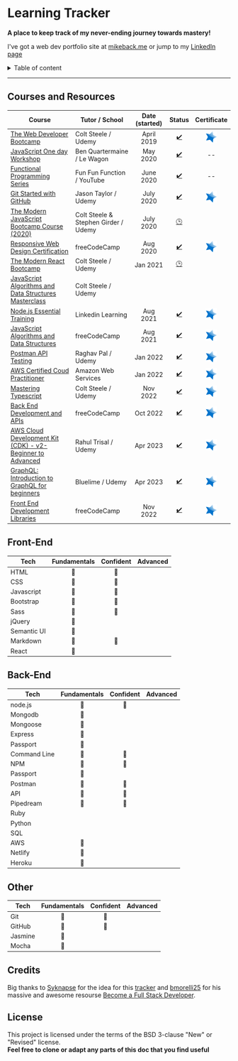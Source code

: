 # Learning Tracker
**A place to keep track of my never-ending journey towards mastery!**

I've got a web dev portfolio site at [mikeback.me](https://www.mikeback.me) or jump to my [LinkedIn page](https://www.linkedin.com/in/mikeback "linkedin.com/in/mikeback")

<details>
<summary>Table of content</summary>

## Table of Content
- [Courses Taken](https://github.com/MakeItBack/Learning-Tracker/blob/master/README.md#courses-and-resources)
- [Front-End Skills](https://github.com/MakeItBack/Learning-Tracker/blob/master/README.md#front-end)
- [Back-End Skills](https://github.com/MakeItBack/Learning-Tracker/blob/master/README.md#back-end)
- [Other](https://github.com/MakeItBack/Learning-Tracker/blob/master/README.md#other)
- [Credits](https://github.com/MakeItBack/Learning-Tracker/blob/master/README.md#credits)
- [License](https://github.com/MakeItBack/Learning-Tracker/blob/master/README.md#license)

</details>

---

## Courses and Resources
| Course | Tutor / School | Date (started) | Status |  Certificate |
|--------|----------------|:----------------:|:--------:|:--------------:|
|[The Web Developer Bootcamp](https://www.udemy.com/course/the-web-developer-bootcamp "The Web Developers Bootcamp")|Colt Steele / Udemy|April 2019|[:heavy_check_mark:](# "Complete") | [![Certificate](https://github.com/MakeItBack/Learning-Tracker/blob/master/Icons/star.png)](https://ude.my/UC-a5576119-3703-445e-b583-738fcc7e15e2/ "View Certificate") |
|[JavaScript One day Workshop](https://www.notion.so/Javascript-full-day-b247e04e91434dfea004f58c39399ecc) | Ben Quartermaine / Le Wagon |May 2020|[:heavy_check_mark:](# "Complete")| -- |
|[Functional Programming Series](https://www.youtube.com/playlist?list=PL0zVEGEvSaeEd9hlmCXrk5yUyqUag-n84) | Fun Fun Function / YouTube | June 2020 |[:heavy_check_mark:](# "Complete")| -- | 
|[Git Started with GitHub](https://www.udemy.com/course/git-started-with-github) | Jason Taylor / Udemy | July 2020 |[:heavy_check_mark:](# "Complete")| [![Certificate](https://github.com/MakeItBack/Learning-Tracker/blob/master/Icons/star.png)](https://ude.my/UC-7078ba43-3221-4a3c-b38d-0766f3695f45/ "View Certificate") |
|[The Modern JavaScript Bootcamp Course (2020)](https://www.udemy.com/course/javascript-beginners-complete-tutorial/) | Colt Steele & Stephen Girder / Udemy | July 2020 |[:clock3:](# "In progress")|  |
|[Responsive Web Design Certification](https://www.freecodecamp.org/learn) | freeCodeCamp | Aug 2020 |[:heavy_check_mark:](# "Complete")| [![Certificate](https://github.com/MakeItBack/Learning-Tracker/blob/master/Icons/star.png)](https://www.freecodecamp.org/certification/makeitback/responsive-web-design "View Certificate") |
|[The Modern React Bootcamp](https://www.udemy.com/course/modern-react-bootcamp/) | Colt Steele / Udemy | Jan 2021 |[:clock3:](# "In progress")| |
|[JavaScript Algorithms and Data Structures Masterclass](https://www.udemy.com/course/js-algorithms-and-data-structures-masterclass) | Colt Steele / Udemy |  || |
|[Node.js Essential Training](https://www.linkedin.com/learning/node-js-essential-training-2/learn-the-node-js-fundamentals) | Linkedin Learning | Aug 2021 |[:heavy_check_mark:](# "Complete")|[![Certificate](https://github.com/MakeItBack/Learning-Tracker/blob/master/Icons/star.png)](https://github.com/MakeItBack/Learning-Tracker/blob/master/Certificates/Node.js%20Essential%20Training.pdf "View Certificate")  |
|[JavaScript Algorithms and Data Structures](https://www.freecodecamp.org/learn) | freeCodeCamp | Aug 2021 |[:heavy_check_mark:](# "Complete") | [![Certificate](https://github.com/MakeItBack/Learning-Tracker/blob/master/Icons/star.png)](https://www.freecodecamp.org/certification/makeitback/javascript-algorithms-and-data-structures "View Certificate")  |
|[Postman API Testing](https://www.udemy.com/course/postman-api-testing-step-by-step-for-beginners/) | Raghav Pal / Udemy | Jan 2022 |[:heavy_check_mark:](# "Complete") | [![Certificate](https://github.com/MakeItBack/Learning-Tracker/blob/master/Icons/star.png)](https://www.ude.my/UC-568e2e69-5b95-444f-9f30-f4c5d8d9dde8/ "View Certificate") |
|[AWS Certified Coud Practitioner](https://aws.amazon.com/certification/certified-cloud-practitioner/) | Amazon Web Services | Jan 2022 |[:heavy_check_mark:](# "Complete")| [![Certificate](https://github.com/MakeItBack/Learning-Tracker/blob/master/Icons/star.png)](https://www.credly.com/badges/99b741df-b08d-47f8-bf4d-bafc9bdb6899 "View Badge")|
|[Mastering Typescript](https://www.udemy.com/course/learn-typescript/) | Colt Steele / Udemy | Nov 2022 | [:heavy_check_mark:](# "Complete") | [![Certificate](https://github.com/MakeItBack/Learning-Tracker/blob/master/Icons/star.png)](https://www.udemy.com/certificate/UC-d5d525cb-5c32-4959-bd5e-bbcc866352c7/ "View Certificate")|
|[Back End Development and APIs](https://www.freecodecamp.org/learn) | freeCodeCamp | Oct 2022 |[:heavy_check_mark:](# "Complete")| [![Certificate](https://github.com/MakeItBack/Learning-Tracker/blob/master/Icons/star.png)](https://www.freecodecamp.org/certification/makeitback/back-end-development-and-apis "View Cerificate") |
|[AWS Cloud Development Kit (CDK) - v2- Beginner to Advanced](https://www.udemy.com/course/aws-cloud-development-kit-cdk-v2-beginner-to-advanced) | Rahul Trisal / Udemy | Apr 2023 |[:heavy_check_mark:](# "Complete")| [![Certificate](https://github.com/MakeItBack/Learning-Tracker/blob/master/Icons/star.png)](https://www.udemy.com/certificate/UC-7ea6372e-6d63-4a5d-81b0-596564fc99f0/ "View Certificate") |
|[GraphQL: Introduction to GraphQL for beginners](https://www.udemy.com/course/graphql-introduction-to-graphql-for-beginners) | Bluelime / Udemy | Apr 2023 |[:heavy_check_mark:](# "Complete")| [![Certificate](https://github.com/MakeItBack/Learning-Tracker/blob/master/Icons/star.png)](https://www.udemy.com/certificate/UC-413797d4-f8a2-4a51-94dc-e4e4086fd21e/ "View Certificate") |
|[Front End Development Libraries](https://www.freecodecamp.org/learn) | freeCodeCamp | Nov 2022 |[:heavy_check_mark:](# "Complete")| [![Certificate](https://github.com/MakeItBack/Learning-Tracker/blob/master/Icons/star.png)](https://www.freecodecamp.org/certification/makeitback/front-end-development-libraries "View Cerificate") |


## Front-End
| Tech            |    Fundamentals      |      Confident       |       Advanced       |  
|-----------------|:--------------------:|:--------------------:|:--------------------:|
|HTML             | :large_blue_diamond: | :large_blue_diamond: |          |
|CSS              | :large_blue_diamond: | :large_blue_diamond: |          |
|Javascript       | :large_blue_diamond: | :large_blue_diamond: |          |
|Bootstrap        | :large_blue_diamond: | :large_blue_diamond: |          |
|Sass             | :large_blue_diamond: | :large_blue_diamond: |          |
|jQuery           | :large_blue_diamond: |                      |          |
|Semantic UI      | :large_blue_diamond: |                      |          |
|Markdown         | :large_blue_diamond: | :large_blue_diamond: |          |
|React            | :large_blue_diamond: |                      |          |




## Back-End
| Tech            |    Fundamentals      |      Confident       |       Advanced       |  
|-----------------|:--------------------:|:--------------------:|:--------------------:|
|node.js          | :large_blue_diamond: | :large_blue_diamond: |          | 
|Mongodb          | :large_blue_diamond: |                      |          |
|Mongoose         | :large_blue_diamond: |                      |          |
|Express          | :large_blue_diamond: |                      |          |
|Passport         | :large_blue_diamond: |                      |          |
|Command Line     | :large_blue_diamond: | :large_blue_diamond: |          |
|NPM              | :large_blue_diamond: | :large_blue_diamond: |          |
|Passport         | :large_blue_diamond: |                      |          |
|Postman          | :large_blue_diamond: | :large_blue_diamond: |          |
|API              | :large_blue_diamond: | :large_blue_diamond: |          |
|Pipedream        | :large_blue_diamond: | :large_blue_diamond: |          |
|Ruby             |                      |                      |          |
|Python           |                      |                      |          |
|SQL              |                      |                      |          |
|AWS              | :large_blue_diamond: |                      |          |
|Netlify          | :large_blue_diamond: |                      |          |          
|Heroku           | :large_blue_diamond: |                      |          |  


## Other  
| Tech            |    Fundamentals      |      Confident       |       Advanced       | 
|-----------------|:--------------------:|:--------------------:|:--------------------:|
|Git              | :large_blue_diamond: | :large_blue_diamond: |           |   
|GitHub           | :large_blue_diamond: | :large_blue_diamond: |           |   
|Jasmine          | :large_blue_diamond: |                      |           |          
|Mocha            | :large_blue_diamond: |                      |           |  


## Credits
Big thanks to [Syknapse](https://github.com/Syknapse) for the idea for this [tracker](https://github.com/Syknapse/My-Learning-Tracker-first-ten-months) and [bmorelli25](https://github.com/bmorelli25) for his massive and awesome resourse [Become a Full Stack Developer](https://github.com/bmorelli25/Become-A-Full-Stack-Web-Developer).

## License
This project is licensed under the terms of the BSD 3-clause "New" or "Revised" license.<br>
**Feel free to clone or adapt any parts of this doc that you find useful**


